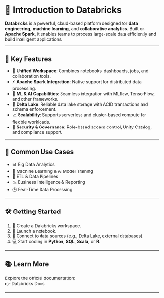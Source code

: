 # 🚀 Introduction to Databricks

**Databricks** is a powerful, cloud-based platform designed for **data engineering**, **machine learning**, and **collaborative analytics**. Built on **Apache Spark**, it enables teams to process large-scale data efficiently and build intelligent applications.

---

## 🌟 Key Features

- 🔗 **Unified Workspace**: Combines notebooks, dashboards, jobs, and collaboration tools.
- ⚡ **Apache Spark Integration**: Native support for distributed data processing.
- 🤖 **ML & AI Capabilities**: Seamless integration with MLflow, TensorFlow, and other frameworks.
- 💾 **Delta Lake**: Reliable data lake storage with ACID transactions and schema enforcement.
- 📈 **Scalability**: Supports serverless and cluster-based compute for flexible workloads.
- 🔐 **Security & Governance**: Role-based access control, Unity Catalog, and compliance support.

---

## 💼 Common Use Cases

- 📊 Big Data Analytics
- 🧠 Machine Learning & AI Model Training
- 🔄 ETL & Data Pipelines
- 📉 Business Intelligence & Reporting
- 🕒 Real-Time Data Processing

---

## 🛠️ Getting Started

1. 🔧 Create a Databricks workspace.
2. 📓 Launch a notebook.
3. 🔗 Connect to data sources (e.g., Delta Lake, external databases).
4. 💻 Start coding in **Python**, **SQL**, **Scala**, or **R**.

---

## 📚 Learn More

Explore the official documentation:  
👉 Databricks Docs

---

